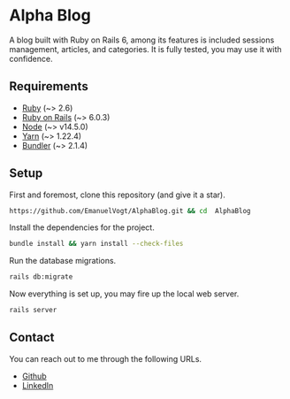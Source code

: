 # Alpha Blog


A blog built with Ruby on Rails 6, among its features is included
sessions management, articles, and categories. It is fully tested, you may
use it with confidence.

## Requirements

- [Ruby](https://www.ruby-lang.org/en/) (~> 2.6)
- [Ruby on Rails](https://rubyonrails.org/) (~> 6.0.3)
- [Node](https://nodejs.org/en/) (~> v14.5.0)
- [Yarn](https://yarnpkg.com/getting-started/install) (~> 1.22.4)
- [Bundler](https://github.com/rubygems/rubygems/tree/master/bundler) (~> 2.1.4)

## Setup

First and foremost, clone this repository (and give it a star).

```sh
https://github.com/EmanuelVogt/AlphaBlog.git && cd  AlphaBlog 
```

Install the dependencies for the project.

```sh
bundle install && yarn install --check-files
```

Run the database migrations.

```sh
rails db:migrate
```

Now everything is set up, you may fire up the local web server.

```sh
rails server
```
## Contact

You can reach out to me through the following URLs.

- [Github](https://github.com/EmanuelVogt)
- [LinkedIn](https://www.linkedin.com/in/emanuel-vogt-6bb365185/)
